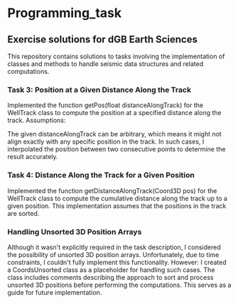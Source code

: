 # Programming_task
## Exercise solutions for dGB Earth Sciences

This repository contains solutions to tasks involving the implementation of classes and methods to handle seismic data structures and related computations.

### Task 3: Position at a Given Distance Along the Track
Implemented the function getPos(float distanceAlongTrack) for the WellTrack class to compute the position at a specified distance along the track.
Assumptions:

The given distanceAlongTrack can be arbitrary, which means it might not align exactly with any specific position in the track.
In such cases, I interpolated the position between two consecutive points to determine the result accurately.

### Task 4: Distance Along the Track for a Given Position
Implemented the function getDistanceAlongTrack(Coord3D pos) for the WellTrack class to compute the cumulative distance along the track up to a given position. This implementation assumes that the positions in the track are sorted.

### Handling Unsorted 3D Position Arrays
Although it wasn't explicitly required in the task description, I considered the possibility of unsorted 3D position arrays. Unfortunately, due to time constraints, I couldn't fully implement this functionality.
However:
I created a CoordsUnsorted class as a placeholder for handling such cases.
The class includes comments describing the approach to sort and process unsorted 3D positions before performing the computations. This serves as a guide for future implementation.
